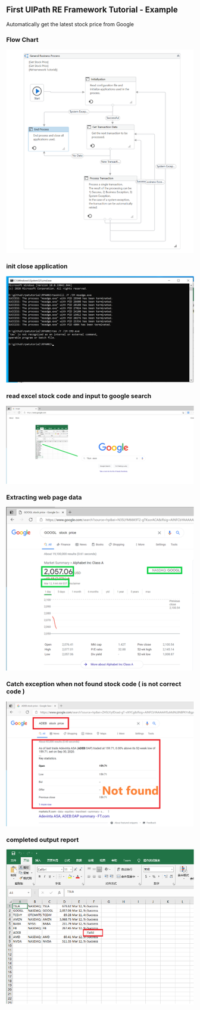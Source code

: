 ## First UIPath RE Framework Tutorial - Example

Automatically get the latest stock price from Google

### Flow Chart
![](https://github.com/neozhu/rpatutorial/blob/main/RPA002/.screenshots/1-1.png?raw=true)
### init close application
![](https://github.com/neozhu/rpatutorial/blob/main/RPA002/.screenshots/2.png?raw=true)
### read excel stock code and input to google search
![](https://github.com/neozhu/rpatutorial/blob/main/RPA002/.screenshots/3.png?raw=true)
### Extracting web page data
![](https://github.com/neozhu/rpatutorial/blob/main/RPA002/.screenshots/4.png?raw=true)
### Catch exception when not found stock code ( is not correct code )
![](https://github.com/neozhu/rpatutorial/blob/main/RPA002/.screenshots/5.png?raw=true)
### completed output report
![](https://github.com/neozhu/rpatutorial/blob/main/RPA002/.screenshots/6.png?raw=true)